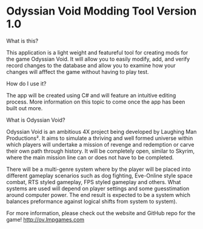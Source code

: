 # Odyssian Void Modding Tool Version 1.0
What is this?

This application is a light weight and featureful tool for creating mods for the game Odyssian Void.  It will allow you to easily modify, add, and verify record changes to the database and allow you to examine how your changes will afffect the game without having to play test.

How do I use it?

The app will be created using C# and will feature an intuitive editing process.  More information on this topic to come once the app has been built out more.

What is Odyssian Void?

Odyssian Void is an ambitious 4X project being developed by Laughing Man Productions².  It aims to simulate a thriving and well formed universe within which players will undertake a mission of revenge and redemption or carve their own path through history.  It will be completely open, similar to Skyrim, where the main mission line can or does not have to be completed.

There will be a multi-genre system where by the player will be placed into different gameplay scenarios such as dog fighting, Eve-Online style space combat, RTS styled gameplay, FPS styled gameplay and others.  What systems are used will depend on player settings and some guesstimation around computer power.  The end result is expected to be a system which balances preformance against logical shifts from system to system).

For more information, please check out the website and GitHub repo for the game!
http://ov.lmpgames.com

